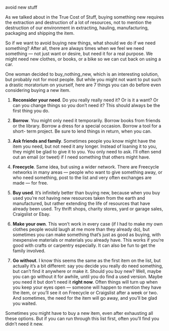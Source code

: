 avoid new stuff

As we talked about in the True Cost of Stuff, buying something new requires the
extraction and destruction of a lot of resources, not to mention the
destruction of our environment in extracting, hauling, manufacturing, packaging
and shipping the item.

So if we want to avoid buying new things, what should we do if we need
something? After all, there are always times when we feel we need something —
not just want or desire, but need it for a real purpose. We might need new
clothes, or books, or a bike so we can cut back on using a car.

One woman decided to buy_nothing_new, which is an interesting solution, but probably not for most people. But
while you might not want to put such a drastic moratorium on yourself, here are
7 things you can do before even considering buying a new item.

1. **Reconsider your need**. Do you really really need it? Or is it a want? Or can
you change things so you don’t need it? This should always be the first thing
you do.

2. **Borrow**. You might only need it temporarily. Borrow books from friends or
the library. Borrow a dress for a special occasion. Borrow a tool for a short-
term project. Be sure to lend things in return, when you can.

3. **Ask friends and family**. Sometimes people you know might have the item you
need, but not need it any longer. Instead of loaning it to you, they might be
glad to give it to you. You only need to ask. I’ll often send out an email (or
tweet) if I need something that others might have.

4. **Freecycle**. Same idea, but using a wider network.
There are Freecycle networks in many areas — people who want to give something
away, or who need something, post to the list and very often exchanges are made
— for free.

5. **Buy used**. It’s infinitely better than buying new, because when you buy used
you’re not having new resources taken from the earth and manufactured, but
rather extending the life of resources that have already been used. Try thrift
shops, charity stores, yard or garage sales, Craigslist or Ebay.

6. **Make your own**. This won’t work in every case (if I had to make my own
clothes people would laugh at me more than they already do), but sometimes you
can make something that’s just as good as buying, with inexpensive materials or
materials you already have. This works if you’re good with crafts or carpentry
especially. It can also be fun to get the family involved.

7. **Go without**. I know this seems the same as the first item on the list, but
actually it’s a bit different: say you decide you really do need something, but
can’t find it anywhere or make it. Should you buy new? Well, maybe you can go
without it for awhile, until you do find a used version. Maybe you need it but
don’t need it **right now**. Often things will turn up when you keep your eyes
open — someone will happen to mention they have the item, or you’ll see it on
Freecycle or Craigslist after a week or two. And sometimes, the need for the
item will go away, and you’ll be glad you waited.

Sometimes you might have to buy a new item, even after exhausting all these
options. But if you can run through this list first, often you’ll find you
didn’t need it new.
